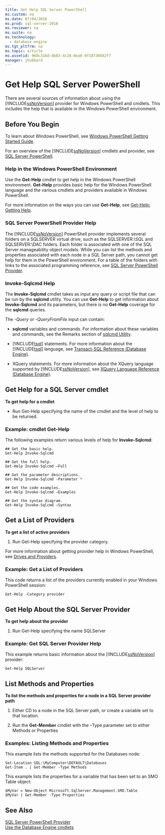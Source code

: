 ```yaml
---
title: Get Help SQL Server PowerShell
ms.custom: na
ms.date: 07/04/2016
ms.prod: sql-server-2016
ms.reviewer: na
ms.suite: na
ms.technology: 
  - database-engine
ms.tgt_pltfrm: na
ms.topic: article
ms.assetid: 968c316d-db83-4c24-8ea6-9f18736842f7
manager: jhubbard
---
```

# Get Help SQL Server PowerShell
There are several sources of information about using the [!INCLUDE[ssNoVersion](../../Topics/TopicNameContainA/includes/ssNoVersion_md.md)] provider for Windows PowerShell and cmdlets. This includes the help that is available in the Windows PowerShell environment.  
  
## Before You Begin  
 To learn about Windows PowerShell, see [Windows PowerShell Getting Started Guide](http://go.microsoft.com/fwlink/?LinkId=217083).  
  
 For an overview of the [!INCLUDE[ssNoVersion](../../Topics/TopicNameContainA/includes/ssNoVersion_md.md)] cmdlets and provider, see [SQL Server PowerShell](../../Topics/TopicNameNotContainA/SQL-Server-PowerShell.md).  
  
### Help in the Windows PowerShell Environment  
 Use the **Get-Help** cmdlet to get help in the Windows PowerShell environment. **Get-Help** provides basic help for the Windows PowerShell language and the various cmdlets and providers available in Windows PowerShell.  
  
 For more information on the ways you can use **Get-Help**, see [Get-Help: Getting Help](http://go.microsoft.com/fwlink/?LinkId=102136).  
  
### SQL Server PowerShell Provider Help  
 The [!INCLUDE[ssNoVersion](../../Topics/TopicNameContainA/includes/ssNoVersion_md.md)] PowerShell provider implements several folders on a SQLSERVER virtual drive, such as the SQLSERVER:\SQL and SQLSERVER:\DAC folders. Each folder is associated with one of the SQL Server manageability object models. While you can list the methods and properties associated with each node in a SQL Server path, you cannot get help for them in the PowerShell environment. For a table of the folders with links to the associated programming reference, see [SQL Server PowerShell Provider](../../Topics/TopicNameNotContainA/SQL-Server-PowerShell-Provider.md).  
  
### Invoke-Sqlcmd Help  
 The **Invoke-Sqlcmd** cmdlet takes as input any query or script file that can be run by the **sqlcmd** utility. You can use **Get-Help** to get information about **Invoke-Sqlcmd** and its parameters, but there is no **Get-Help** coverage for the **sqlcmd** queries.  
  
 The *-Query* or *-QueryFromFile* input can contain:  
  
-   **sqlcmd** variables and commands. For information about these variables and commands, see the Remarks section of [sqlcmd Utility](../../Topics/TopicNameNotContainA/sqlcmd-Utility.md).  
  
-   [!INCLUDE[tsql](../../Topics/TopicNameContainA/includes/tsql_md.md)] statements. For more information about the [!INCLUDE[tsql](../../Topics/TopicNameContainA/includes/tsql_md.md)] language, see [Transact-SQL Reference (Database Engine)](assetId:///dbba47d7-e08e-4435-b876-35dced1f325d).  
  
-   XQuery statements. For more information about the XQuery language supported by [!INCLUDE[ssNoVersion](../../Topics/TopicNameContainA/includes/ssNoVersion_md.md)], see [XQuery Language Reference (Database Engine)](assetId:///8a69344f-2990-4357-8160-cb26aac95b91).  
  
## Get Help for a SQL Server cmdlet  
 **To get help for a cmdlet**  
  
-   Run Get-Help specifying the name of the cmdlet and the level of help to be returned.  
  
### Example: cmdlet Get-Help  
 The following examples return various levels of help for **Invoke-Sqlcmd**:  
  
```  
## Get the basic help.  
Get-Help Invoke-Sqlcmd  
  
## Get the full help.  
Get-Help Invoke-Sqlcmd –Full  
  
## Get the parameter descriptions.  
Get-Help Invoke-Sqlcmd -Parameter *  
  
## Get the code examples.  
Get-Help Invoke-Sqlcmd –Examples  
  
## Get the syntax diagram.  
Get-Help Invoke-Sqlcmd –Syntax  
```  
  
## Get a List of Providers  
 **To get a list of active providers**  
  
1.  Run Get-Help specifying the provider category.  
  
 For more information about getting provider help in Windows PowerShell, see [Drives and Providers](http://go.microsoft.com/fwlink/?LinkId=102137).  
  
### Example: Get a List of Providers  
 This code returns a list of the providers currently enabled in your Windows PowerShell session:  
  
```  
Get-Help -Category provider  
```  
  
## Get Help About the SQL Server Provider  
 **To get help about the provider**  
  
1.  Run Get-Help specifying the name SQLServer  
  
### Example: Get SQL Server Provider Help  
 This example returns basic information about the [!INCLUDE[ssNoVersion](../../Topics/TopicNameContainA/includes/ssNoVersion_md.md)] provider:  
  
```  
Get-Help SQLServer  
```  
  
## List Methods and Properties  
 **To list the methods and properties for a node in a SQL Server provider path**  
  
1.  Either CD to a node in the SQL Server path, or create a variable set to that location.  
  
2.  Run the **Get-Member** cmdlet with the –Type parameter set to either Methods or Properties  
  
### Examples: Listing Methods and Properties  
 This example lists the methods supported for the Databases node:  
  
```  
Set-Location SQL:\MyComputer\DEFAULT\Databases  
Get-Item . | Get-Member -Type Methods  
```  
  
 This example lists the properties for a variable that has been set to an SMO Table object:  
  
```  
$MyVar = New-Object Microsoft.SqlServer.Management.SMO.Table  
$MyVar | Get-Member -Type Properties  
```  
  
## See Also  
 [SQL Server PowerShell Provider](../../Topics/TopicNameNotContainA/SQL-Server-PowerShell-Provider.md)   
 [Use the Database Engine cmdlets](../../Topics/TopicNameNotContainA/Use-the-Database-Engine-cmdlets.md)
